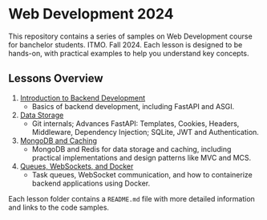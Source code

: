 # Web Development 2024

This repository contains a series of samples on Web Development course for banchelor students. ITMO. Fall 2024. Each lesson is designed to be hands-on, with practical examples to help you understand key concepts.

## Lessons Overview

1. [Introduction to Backend Development](lessons/1-inroduction-backend)
   - Basics of backend development, including FastAPI and ASGI.
2. [Data Storage](lessons/2-data-storage/)
   - Git internals; Advances FastAPI: Templates, Cookies, Headers, Middleware, Dependency Injection; SQLite, JWT and Authentication.
3. [MongoDB and Caching](lessons/3-mongodb-and-cache)
   - MongoDB and Redis for data storage and caching, including practical implementations and design patterns like MVC and MCS.
4. [Queues, WebSockets, and Docker](lessons/4-queues-ws-docker)
   - Task queues, WebSocket communication, and how to containerize backend applications using Docker.


Each lesson folder contains a `README.md` file with more detailed information and links to the code samples.
